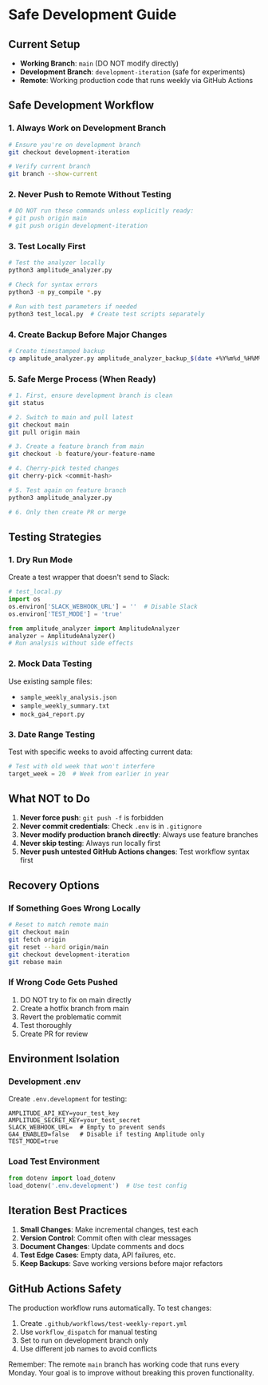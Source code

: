 # Safe Development Guide

## Current Setup
- **Working Branch**: `main` (DO NOT modify directly)
- **Development Branch**: `development-iteration` (safe for experiments)
- **Remote**: Working production code that runs weekly via GitHub Actions

## Safe Development Workflow

### 1. Always Work on Development Branch
```bash
# Ensure you're on development branch
git checkout development-iteration

# Verify current branch
git branch --show-current
```

### 2. Never Push to Remote Without Testing
```bash
# DO NOT run these commands unless explicitly ready:
# git push origin main
# git push origin development-iteration
```

### 3. Test Locally First
```bash
# Test the analyzer locally
python3 amplitude_analyzer.py

# Check for syntax errors
python3 -m py_compile *.py

# Run with test parameters if needed
python3 test_local.py  # Create test scripts separately
```

### 4. Create Backup Before Major Changes
```bash
# Create timestamped backup
cp amplitude_analyzer.py amplitude_analyzer_backup_$(date +%Y%m%d_%H%M%S).py
```

### 5. Safe Merge Process (When Ready)
```bash
# 1. First, ensure development branch is clean
git status

# 2. Switch to main and pull latest
git checkout main
git pull origin main

# 3. Create a feature branch from main
git checkout -b feature/your-feature-name

# 4. Cherry-pick tested changes
git cherry-pick <commit-hash>

# 5. Test again on feature branch
python3 amplitude_analyzer.py

# 6. Only then create PR or merge
```

## Testing Strategies

### 1. Dry Run Mode
Create a test wrapper that doesn't send to Slack:
```python
# test_local.py
import os
os.environ['SLACK_WEBHOOK_URL'] = ''  # Disable Slack
os.environ['TEST_MODE'] = 'true'

from amplitude_analyzer import AmplitudeAnalyzer
analyzer = AmplitudeAnalyzer()
# Run analysis without side effects
```

### 2. Mock Data Testing
Use existing sample files:
- `sample_weekly_analysis.json`
- `sample_weekly_summary.txt`
- `mock_ga4_report.py`

### 3. Date Range Testing
Test with specific weeks to avoid affecting current data:
```python
# Test with old week that won't interfere
target_week = 20  # Week from earlier in year
```

## What NOT to Do

1. **Never force push**: `git push -f` is forbidden
2. **Never commit credentials**: Check `.env` is in `.gitignore`
3. **Never modify production branch directly**: Always use feature branches
4. **Never skip testing**: Always run locally first
5. **Never push untested GitHub Actions changes**: Test workflow syntax first

## Recovery Options

### If Something Goes Wrong Locally
```bash
# Reset to match remote main
git checkout main
git fetch origin
git reset --hard origin/main
git checkout development-iteration
git rebase main
```

### If Wrong Code Gets Pushed
1. DO NOT try to fix on main directly
2. Create a hotfix branch from main
3. Revert the problematic commit
4. Test thoroughly
5. Create PR for review

## Environment Isolation

### Development .env
Create `.env.development` for testing:
```
AMPLITUDE_API_KEY=your_test_key
AMPLITUDE_SECRET_KEY=your_test_secret
SLACK_WEBHOOK_URL=  # Empty to prevent sends
GA4_ENABLED=false   # Disable if testing Amplitude only
TEST_MODE=true
```

### Load Test Environment
```python
from dotenv import load_dotenv
load_dotenv('.env.development')  # Use test config
```

## Iteration Best Practices

1. **Small Changes**: Make incremental changes, test each
2. **Version Control**: Commit often with clear messages
3. **Document Changes**: Update comments and docs
4. **Test Edge Cases**: Empty data, API failures, etc.
5. **Keep Backups**: Save working versions before major refactors

## GitHub Actions Safety

The production workflow runs automatically. To test changes:

1. Create `.github/workflows/test-weekly-report.yml`
2. Use `workflow_dispatch` for manual testing
3. Set to run on development branch only
4. Use different job names to avoid conflicts

Remember: The remote `main` branch has working code that runs every Monday. Your goal is to improve without breaking this proven functionality.